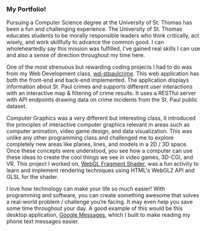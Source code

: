### My Portfolio!

Pursuing a Computer Science degree at the University of St. Thomas has been a fun and challenging experience. The University of St. Thomas educates students to be morally responsible leaders who think critically, act wisely, and work skillfully to advance the common good. I can wholeheartedly say this mission was fulfilled, I've gained real skills I can use and also a sense of direction throughout my time here.

One of the most strenuous but rewarding coding projects I had to do was from my Web Development class, [wd-stpaulcrime](https://github.com/kevinrsun/wd-stpaulcrime). This web application has both the front-end and back-end implemented. The application displays information about St. Paul crimes and supports different user interactions with an interactive map & filtering of crime results. It uses a RESTful server with API endpoints drawing data on crime incidents from the St. Paul public dataset.

Computer Graphics was a very different but interesting class, it introduced the principles of interactive computer graphics relevant in areas such as computer animation, video game design, and data visualization. This was unlike any other programming class and challenged me to explore completely new areas like planes, lines, and models in a 2D / 3D space. Once these concepts were understood, you see how a computer can use these ideas to create the cool things we see in video games, 3D-CGI, and VR. This project I worked on, [WebGL Fragment Shader](https://kevinrsun.github.io/cg-fragshaders/), was a fun activity to learn and implement rendering techniques using HTML's WebGL2 API and GLSL for the shader.

I love how technology can make your life so much easier! With programming and software, you can create something awesome that solves a real-world problem / challenge you’re facing. It may even help you save some time throughout your day. A good example of this would be this desktop application, [Google Messages](https://github.com/kevinrsun/google-messages-nativefier), which I built to make reading my phone text messages easier.
